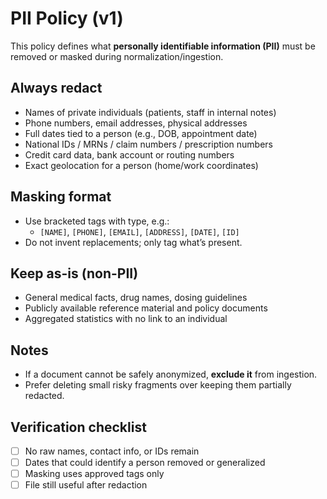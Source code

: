 # PII Policy (v1)

This policy defines what **personally identifiable information (PII)** must be removed
or masked during normalization/ingestion.

## Always redact
- Names of private individuals (patients, staff in internal notes)
- Phone numbers, email addresses, physical addresses
- Full dates tied to a person (e.g., DOB, appointment date)
- National IDs / MRNs / claim numbers / prescription numbers
- Credit card data, bank account or routing numbers
- Exact geolocation for a person (home/work coordinates)

## Masking format
- Use bracketed tags with type, e.g.:
  - `[NAME]`, `[PHONE]`, `[EMAIL]`, `[ADDRESS]`, `[DATE]`, `[ID]`
- Do not invent replacements; only tag what’s present.

## Keep as-is (non-PII)
- General medical facts, drug names, dosing guidelines
- Publicly available reference material and policy documents
- Aggregated statistics with no link to an individual

## Notes
- If a document cannot be safely anonymized, **exclude it** from ingestion.
- Prefer deleting small risky fragments over keeping them partially redacted.

## Verification checklist
- [ ] No raw names, contact info, or IDs remain
- [ ] Dates that could identify a person removed or generalized
- [ ] Masking uses approved tags only
- [ ] File still useful after redaction
